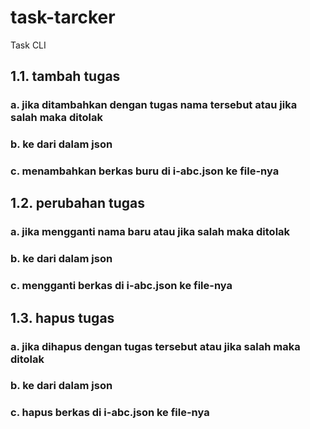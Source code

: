 # task-tarcker

Task CLI

## 1.1. tambah tugas

### a. jika ditambahkan dengan tugas nama tersebut atau jika salah maka ditolak

### b. ke dari dalam json

### c. menambahkan berkas buru di i-abc.json ke file-nya

## 1.2. perubahan tugas

### a. jika mengganti nama baru atau jika salah maka ditolak

### b. ke dari dalam json

### c. mengganti berkas di i-abc.json ke file-nya

## 1.3. hapus tugas

### a. jika dihapus dengan tugas tersebut atau jika salah maka ditolak

### b. ke dari dalam json

### c. hapus berkas di i-abc.json ke file-nya

